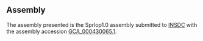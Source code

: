 

Assembly
--------

The assembly presented is the Sprlop1.0 assembly submitted to
[INSDC](http://www.insdc.org) with the assembly accession
[GCA\_000430065.1](http://www.ebi.ac.uk/ena/data/view/GCA_000430065.1).

